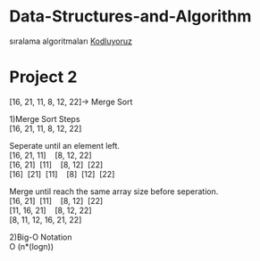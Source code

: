 # Data-Structures-and-Algorithm
sıralama algoritmaları [Kodluyoruz](https://www.kodluyoruz.org)
# Project 2 

[16, 21, 11, 8, 12, 22]-> Merge Sort

1)Merge Sort Steps\
[16, 21, 11, 8, 12, 22]

Seperate until an element left.\
[16, 21, 11]&nbsp;&nbsp;&nbsp;&nbsp;[8, 12, 22]\
[16, 21]&nbsp;&nbsp;[11]&nbsp;&nbsp;&nbsp;&nbsp;[8, 12]&nbsp;&nbsp;[22]\
[16]&nbsp;&nbsp;[21]&nbsp;&nbsp;[11]&nbsp;&nbsp;&nbsp;&nbsp;[8]&nbsp;&nbsp;[12]&nbsp;&nbsp;[22]

Merge until reach the same array size before seperation.\
[16, 21]&nbsp;&nbsp;[11]&nbsp;&nbsp;&nbsp;&nbsp;[8, 12]&nbsp;&nbsp;[22]\
[11, 16, 21]&nbsp;&nbsp;&nbsp;&nbsp;[8, 12, 22]\
[8, 11, 12, 16, 21, 22]

2)Big-O Notation\
O (n*(logn))
